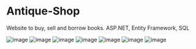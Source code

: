 # Antique-Shop
Website to buy, sell and borrow books.
ASP.NET, Entity Framework, SQL

![image](https://user-images.githubusercontent.com/56017422/179958814-f0ad0bc6-2248-4fd9-9bd1-11769992faba.png)
![image](https://user-images.githubusercontent.com/56017422/179958869-4f6d4ee5-94bf-4af1-9266-dc5e9403fb2e.png)
![image](https://user-images.githubusercontent.com/56017422/179958889-cea881b6-1f6c-4ecf-aeb8-6448f2fc4547.png)
![image](https://user-images.githubusercontent.com/56017422/179958905-2764d96d-6e7a-4616-b102-b74e8a035b60.png)
![image](https://user-images.githubusercontent.com/56017422/179959049-c4f2f642-4506-46f7-8578-755ed5f6e9c3.png)
![image](https://user-images.githubusercontent.com/56017422/179959075-0d426466-3e88-49a1-ba63-1f3562652777.png)
![image](https://user-images.githubusercontent.com/56017422/179959093-cc456cde-b179-4e03-9e8c-8c90b8328429.png)
